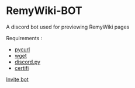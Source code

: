 # RemyWiki-BOT
A discord bot used for previewing RemyWiki pages

Requirements : 

* [pycurl](https://pypi.org/project/pycurl/)
* [wget](https://pypi.org/project/wget/)
* [discord.py](https://discordpy.readthedocs.io/en/latest/)
* [certifi](https://pypi.org/project/certifi/)


[Invite bot](https://discord.com/api/oauth2/authorize?client_id=760219500262981705&permissions=67423296&scope=bot)
